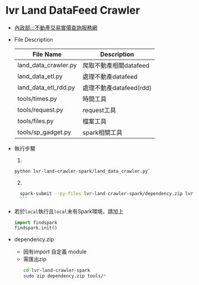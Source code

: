 # lvr Land DataFeed Crawler

* [內政部:::不動產交易實價查詢服務網](https://plvr.land.moi.gov.tw/DownloadOpenData)

* File Description
  
  |File Name|Description|
  |---------|-----------|
  |land_data_crawler.py|爬取不動產相關datafeed|
  |land_data_etl.py|處理不動產datafeed|
  |land_data_etl_rdd.py|處理不動產datafeed(rdd)|
  |tools/times.py|時間工具|
  |tools/request.py|request工具|
  |tools/files.py|檔案工具|
  |tools/sp_gadget.py|spark相關工具|

* 執行步驟
  
  1. 
    ```bash
    python lvr-land-crawler-spark/land_data_crawler.py`
    ```
  2. 
    ```bash
      spark-submit --py-files lvr-land-crawler-spark/dependency.zip lvr-land-crawler-spark/land_data_etl.py
      ```

* 若於`local`執行且`local`未有Spark環境，請加上
  ```python
  import findspark
  findspark.init()
  ```
* dependency.zip
  * 因有import 自定義 module
  * 需匯出zip
    ```bash
    cd lvr-land-crawler-spark
    sudo zip dependency.zip tools/*
    ```

